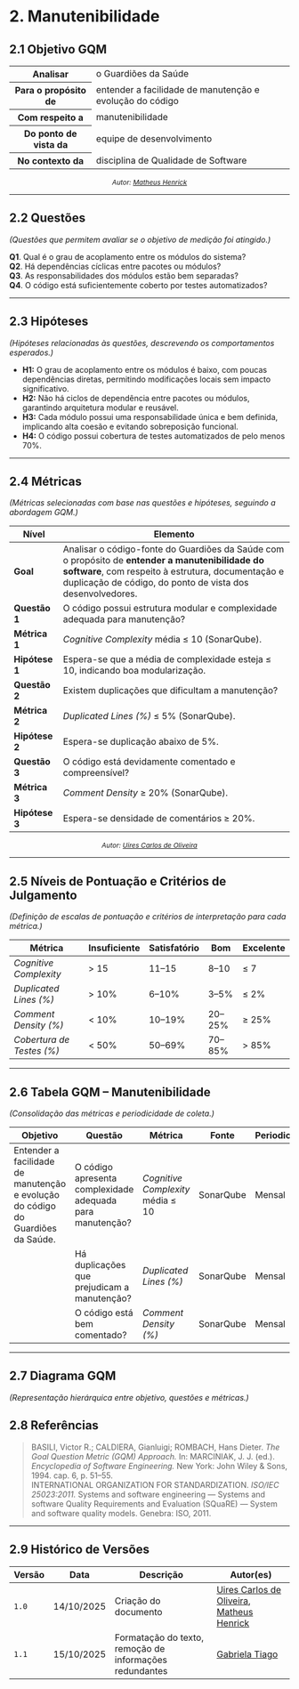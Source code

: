 # 2. Manutenibilidade

## 2.1 Objetivo GQM

<table>
  <tr><th>Analisar</th><td>o Guardiões da Saúde</td></tr>
  <tr><th>Para o propósito de</th><td>entender a facilidade de manutenção e evolução do código</td></tr>
  <tr><th>Com respeito a</th><td>manutenibilidade</td></tr>
  <tr><th>Do ponto de vista da</th><td>equipe de desenvolvimento</td></tr>
  <tr><th>No contexto da</th><td>disciplina de Qualidade de Software</td></tr>
</table>

<div align="center">
  <span style="font-size: 12px; font-style: italic;">
    Autor: <a href="https://github.com/MatheusHenrickSantos">Matheus Henrick</a>
  </span>
</div>

---

## 2.2 Questões
*(Questões que permitem avaliar se o objetivo de medição foi atingido.)*

**Q1**. Qual é o grau de acoplamento entre os módulos do sistema?  
**Q2**. Há dependências cíclicas entre pacotes ou módulos?  
**Q3**. As responsabilidades dos módulos estão bem separadas?  
**Q4**. O código está suficientemente coberto por testes automatizados?

---

## 2.3 Hipóteses
*(Hipóteses relacionadas às questões, descrevendo os comportamentos esperados.)*

- **H1:** O grau de acoplamento entre os módulos é baixo, com poucas dependências diretas, permitindo modificações locais sem impacto significativo.  
- **H2:** Não há ciclos de dependência entre pacotes ou módulos, garantindo arquitetura modular e reusável.  
- **H3:** Cada módulo possui uma responsabilidade única e bem definida, implicando alta coesão e evitando sobreposição funcional.  
- **H4:** O código possui cobertura de testes automatizados de pelo menos 70%.

---

## 2.4 Métricas
*(Métricas selecionadas com base nas questões e hipóteses, seguindo a abordagem GQM.)*

| Nível | Elemento |
|-------|-----------|
| **Goal** | Analisar o código-fonte do Guardiões da Saúde com o propósito de **entender a manutenibilidade do software**, com respeito à estrutura, documentação e duplicação de código, do ponto de vista dos desenvolvedores. |
| **Questão 1** | O código possui estrutura modular e complexidade adequada para manutenção? |
| **Métrica 1** | _Cognitive Complexity_ média ≤ 10 (SonarQube). |
| **Hipótese 1** | Espera-se que a média de complexidade esteja ≤ 10, indicando boa modularização. |
| **Questão 2** | Existem duplicações que dificultam a manutenção? |
| **Métrica 2** | _Duplicated Lines (%)_ ≤ 5% (SonarQube). |
| **Hipótese 2** | Espera-se duplicação abaixo de 5%. |
| **Questão 3** | O código está devidamente comentado e compreensível? |
| **Métrica 3** | _Comment Density_ ≥ 20% (SonarQube). |
| **Hipótese 3** | Espera-se densidade de comentários ≥ 20%. |

<div align="center">
  <span style="font-size: 12px; font-style: italic;">
    Autor: <a href="https://github.com/uires2023">Uires Carlos de Oliveira</a>
  </span>
</div>

---

## 2.5 Níveis de Pontuação e Critérios de Julgamento
*(Definição de escalas de pontuação e critérios de interpretação para cada métrica.)*

| Métrica | Insuficiente | Satisfatório | Bom | Excelente |
|----------|---------------|--------------|------|------------|
| _Cognitive Complexity_ | > 15 | 11–15 | 8–10 | ≤ 7 |
| _Duplicated Lines (%)_ | > 10% | 6–10% | 3–5% | ≤ 2% |
| _Comment Density (%)_ | < 10% | 10–19% | 20–25% | ≥ 25% |
| _Cobertura de Testes (%)_ | < 50% | 50–69% | 70–85% | > 85% |

---

## 2.6 Tabela GQM – Manutenibilidade
*(Consolidação das métricas e periodicidade de coleta.)*

| Objetivo | Questão | Métrica | Fonte | Periodicidade | Alvo |
|-----------|----------|----------|--------|----------------|------|
| Entender a facilidade de manutenção e evolução do código do Guardiões da Saúde. | O código apresenta complexidade adequada para manutenção? | _Cognitive Complexity_ média ≤ 10 | SonarQube | Mensal | ≤ 10 |
| | Há duplicações que prejudicam a manutenção? | _Duplicated Lines (%)_ | SonarQube | Mensal | < 5 % |
| | O código está bem comentado? | _Comment Density (%)_ | SonarQube | Mensal | ≥ 20 % |

---

## 2.7 Diagrama GQM
*(Representação hierárquica entre objetivo, questões e métricas.)*


## 2.8 Referências

> BASILI, Victor R.; CALDIERA, Gianluigi; ROMBACH, Hans Dieter. *The Goal Question Metric (GQM) Approach.* In: MARCINIAK, J. J. (ed.). *Encyclopedia of Software Engineering.* New York: John Wiley & Sons, 1994. cap. 6, p. 51–55.  
> INTERNATIONAL ORGANIZATION FOR STANDARDIZATION. *ISO/IEC 25023:2011.* Systems and software engineering — Systems and software Quality Requirements and Evaluation (SQuaRE) — System and software quality models. Genebra: ISO, 2011.

---

## 2.9 Histórico de Versões

| Versão | Data | Descrição | Autor(es) |
|--------|------|------------|------------|
| `1.0` | 14/10/2025 | Criação do documento | [Uires Carlos de Oliveira](https://github.com/uires2023), [Matheus Henrick](https://github.com/MatheusHenrickSantos) |
| `1.1` | 15/10/2025 | Formatação do texto, remoção de informações redundantes | [Gabriela Tiago](https://github.com/GabrielaTiago) |